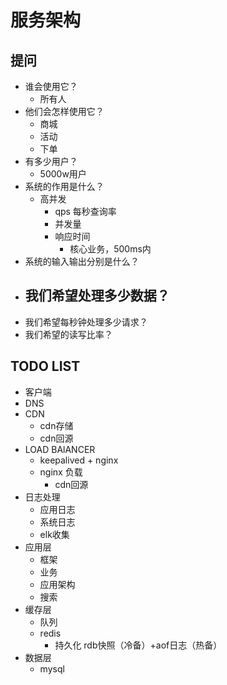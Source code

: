 # 服务架构

## 提问

- 谁会使用它？
  - 所有人
- 他们会怎样使用它？
  - 商城
  - 活动
  - 下单
- 有多少用户？
  - 5000w用户
- 系统的作用是什么？
  - 高并发
    - qps 每秒查询率
    - 并发量
    - 响应时间
      - 核心业务，500ms内
- 系统的输入输出分别是什么？
- 我们希望处理多少数据？
  - 
- 我们希望每秒钟处理多少请求？
- 我们希望的读写比率？

## TODO LIST

- 客户端
- DNS
- CDN
  - cdn存储
  - cdn回源
- LOAD BAlANCER
  - keepalived + nginx
  - nginx 负载
    - cdn回源
- 日志处理
  - 应用日志
  - 系统日志
  - elk收集
- 应用层
  - 框架
  - 业务
  - 应用架构
  - 搜索
- 缓存层
  - 队列
  - redis
    - 持久化 rdb快照（冷备）+aof日志（热备）
- 数据层
  - mysql
